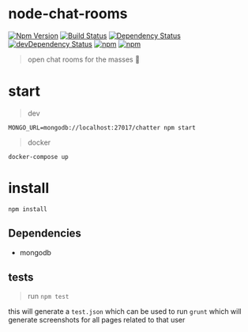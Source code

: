# node-chat-rooms

[![Npm Version](https://img.shields.io/npm/v/node-chat-rooms.svg)](https://www.npmjs.com/package/node-chat-rooms)
[![Build Status](https://travis-ci.org/gabrielcsapo/node-chat-rooms.svg?branch=master)](https://travis-ci.org/gabrielcsapo/node-chat-rooms)
[![Dependency Status](https://david-dm.org/gabrielcsapo/node-chat-rooms.svg)](https://david-dm.org/gabrielcsapo/node-chat-rooms)
[![devDependency Status](https://david-dm.org/gabrielcsapo/node-chat-rooms/dev-status.svg)](https://david-dm.org/gabrielcsapo/node-chat-rooms#info=devDependencies)
[![npm](https://img.shields.io/npm/dt/node-chat-rooms.svg)]()
[![npm](https://img.shields.io/npm/dm/node-chat-rooms.svg)]()

> open chat rooms for the masses :monkey:

# start

> dev

`MONGO_URL=mongodb://localhost:27017/chatter npm start`

> docker

`docker-compose up`

# install

`npm install`

## Dependencies

- mongodb

## tests

> run `npm test`

this will generate a `test.json` which can be used to run `grunt` which will generate screenshots for all pages related to that user
